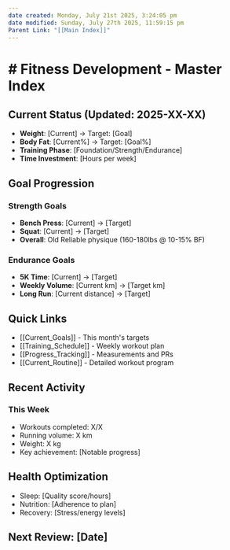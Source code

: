 ```yaml
---
date created: Monday, July 21st 2025, 3:24:05 pm
date modified: Sunday, July 27th 2025, 11:59:15 pm
Parent Link: "[[Main Index]]"
---
```


# # Fitness Development - Master Index

## Current Status (Updated: 2025-XX-XX)
- **Weight**: [Current] → Target: [Goal]
- **Body Fat**: [Current%] → Target: [Goal%]
- **Training Phase**: [Foundation/Strength/Endurance]
- **Time Investment**: [Hours per week]

## Goal Progression
### Strength Goals
- **Bench Press**: [Current] → [Target]
- **Squat**: [Current] → [Target]
- **Overall**: Old Reliable physique (160-180lbs @ 10-15% BF)

### Endurance Goals
- **5K Time**: [Current] → [Target]
- **Weekly Volume**: [Current km] → [Target km]
- **Long Run**: [Current distance] → [Target]

## Quick Links
- [[Current_Goals]] - This month's targets
- [[Training_Schedule]] - Weekly workout plan
- [[Progress_Tracking]] - Measurements and PRs
- [[Current_Routine]] - Detailed workout program

## Recent Activity
### This Week
- Workouts completed: X/X
- Running volume: X km
- Weight: X kg
- Key achievement: [Notable progress]

## Health Optimization
- Sleep: [Quality score/hours]
- Nutrition: [Adherence to plan]
- Recovery: [Stress/energy levels]

## Next Review: [Date]
